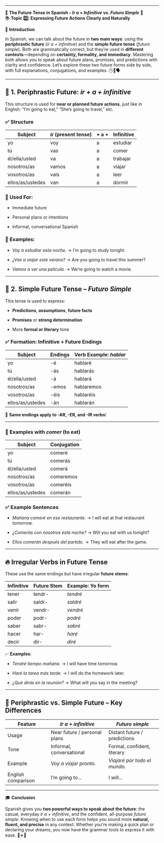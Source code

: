 
---
🌟 **The Future Tense in Spanish – _Ir a + Infinitive_ vs. _Futuro Simple_** 🌟  
📚 **Topic 2️⃣: Expressing Future Actions Clearly and Naturally**

📘 **Introduction**

In Spanish, we can talk about the future in **two main ways**: using the **periphrastic future** (_ir a + infinitive_) and the **simple future tense** (_futuro simple_). Both are grammatically correct, but they’re used in **different contexts**—depending on **certainty, formality, and immediacy**. Mastering both allows you to speak about future plans, promises, and predictions with clarity and confidence. Let’s explore these two future forms side by side, with full explanations, conjugations, and examples. 🕒🔮🗣️

---

## 🔹 1. **Periphrastic Future: _ir + a + infinitive_**

This structure is used for **near or planned future actions**, just like in English: “I’m going to eat,” “She’s going to travel,” etc.

### ✅ **Structure**

|Subject|_ir_ (present tense)|+ a +|Infinitive|
|---|---|---|---|
|yo|voy|a|estudiar|
|tú|vas|a|comer|
|él/ella/usted|va|a|trabajar|
|nosotros/as|vamos|a|viajar|
|vosotros/as|vais|a|leer|
|ellos/as/ustedes|van|a|dormir|

### 🧠 **Used For:**

- Immediate future
    
- Personal plans or intentions
    
- Informal, conversational Spanish
    

### 📝 **Examples:**

- _Voy a estudiar esta noche._ → I’m going to study tonight.
    
- _¿Vas a viajar este verano?_ → Are you going to travel this summer?
    
- _Vamos a ver una película._ → We’re going to watch a movie.
    

---

## 🔸 2. **Simple Future Tense – _Futuro Simple_**

This tense is used to express:

- **Predictions**, **assumptions**, **future facts**
    
- **Promises** or **strong determination**
    
- More **formal or literary** tone
    

### ✅ **Formation: Infinitive + Future Endings**

|Subject|Endings|Verb Example: _hablar_|
|---|---|---|
|yo|-é|hablaré|
|tú|-ás|hablarás|
|él/ella/usted|-á|hablará|
|nosotros/as|-emos|hablaremos|
|vosotros/as|-éis|hablaréis|
|ellos/as/ustedes|-án|hablarán|

🧠 **Same endings apply to -AR, -ER, and -IR verbs**!

---

### 🔹 **Examples with _comer_** (to eat)

|Subject|Conjugation|
|---|---|
|yo|comeré|
|tú|comerás|
|él/ella/usted|comerá|
|nosotros/as|comeremos|
|vosotros/as|comeréis|
|ellos/as/ustedes|comerán|

### ✅ **Example Sentences**

- _Mañana comeré en ese restaurante._ → I will eat at that restaurant tomorrow.
    
- _¿Comerás con nosotros esta noche?_ → Will you eat with us tonight?
    
- _Ellos comerán después del partido._ → They will eat after the game.
    

---

## 🔥 **Irregular Verbs in Future Tense**

These use the same endings but have irregular **future stems**:

|Infinitive|Future Stem|Example: Yo form|
|---|---|---|
|tener|tendr-|_tendré_|
|salir|saldr-|_saldré_|
|venir|vendr-|_vendré_|
|poder|podr-|_podré_|
|saber|sabr-|_sabré_|
|hacer|har-|_haré_|
|decir|dir-|_diré_|

✅ **Examples**:

- _Tendré tiempo mañana._ → I will have time tomorrow.
    
- _Haré la tarea más tarde._ → I will do the homework later.
    
- _¿Qué dirás en la reunión?_ → What will you say in the meeting?
    

---

## 🧭 **Periphrastic vs. Simple Future – Key Differences**

|Feature|_Ir a + infinitive_|_Futuro simple_|
|---|---|---|
|Usage|Near future / personal plans|Distant future / predictions|
|Tone|Informal, conversational|Formal, confident, literary|
|Example|_Voy a viajar pronto._|_Viajaré por todo el mundo._|
|English comparison|I’m going to...|I will...|

---

🎓 **Conclusion**

Spanish gives you **two powerful ways to speak about the future**: the casual, everyday _ir a + infinitive_, and the confident, all-purpose _futuro simple_. Knowing when to use each form helps you sound more **natural, fluent, and precise** in any context. Whether you're making a quick plan or declaring your dreams, you now have the grammar tools to express it with ease. 🌅✈️📖